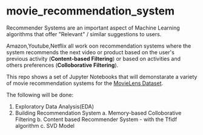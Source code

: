 # movie_recommendation_system

Recommender Systems are an important aspect of Machine Learning algorithms that offer "Relevant" / similar suggestions to users.

Amazon,Youtube,Netflix all work oon recommendation systems where the system recommends the next video or product based on the user's previous activity (**Content-based Filtering**) or based on activities and others preferences (**Colloborative Filtering**).

This repo shows a set of Jupyter Notebooks that will demonstarate a variety of movie recommendation systems for the [MovieLens Dataset](https://grouplens.org/datasets/movielens/1m/).

The following will be done:

1. Exploratory Data Analysis(EDA)
2. Building Recommendation System
  a. Memory-based Colloborative Filtering
  b. Content based Recommender System - with the Tfidf algorithm
  c. SVD Model
